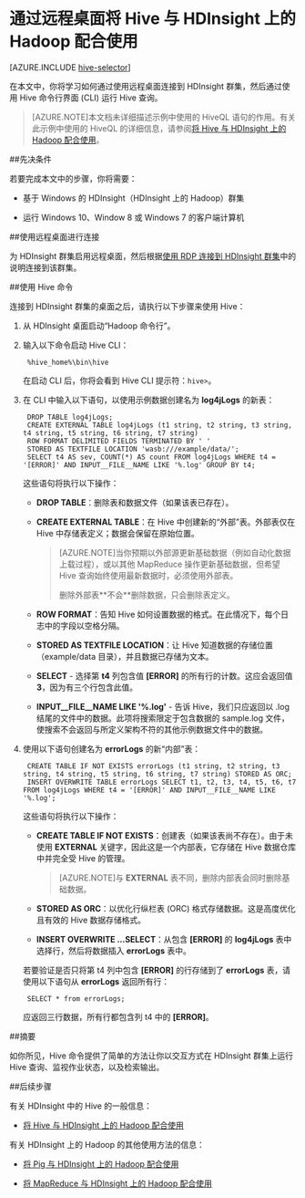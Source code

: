 <properties
   pageTitle="在 HDInsight 中将 Hadoop Hive 与远程桌面配合使用 | Azure"
   description="学习如何通过使用远程桌面连接到 HDInsight 中的 Hadoop 群集，然后通过使用 Hive 命令行界面运行 Hive 查询。"
   services="hdinsight"
   documentationCenter=""
   authors="Blackmist"
   manager="paulettm"
   editor="cgronlun"
   tags="azure-portal"/>

<tags
	ms.service="hdinsight"
	ms.date="02/05/2016"
	wacn.date="03/28/2016"/>

# 通过远程桌面将 Hive 与 HDInsight 上的 Hadoop 配合使用

[AZURE.INCLUDE [hive-selector](../includes/hdinsight-selector-use-hive.md)]

在本文中，你将学习如何通过使用远程桌面连接到 HDInsight 群集，然后通过使用 Hive 命令行界面 (CLI) 运行 Hive 查询。

> [AZURE.NOTE]本文档未详细描述示例中使用的 HiveQL 语句的作用。有关此示例中使用的 HiveQL 的详细信息，请参阅[将 Hive 与 HDInsight 上的 Hadoop 配合使用](/documentation/articles/hdinsight-use-hive)。

##<a id="prereq"></a>先决条件

若要完成本文中的步骤，你将需要：

* 基于 Windows 的 HDInsight（HDInsight 上的 Hadoop）群集

* 运行 Windows 10、Window 8 或 Windows 7 的客户端计算机

##<a id="connect"></a>使用远程桌面进行连接

为 HDInsight 群集启用远程桌面，然后根据[使用 RDP 连接到 HDInsight 群集](/documentation/articles/hdinsight-administer-use-management-portal-v1#rdp)中的说明连接到该群集。

##<a id="hive"></a>使用 Hive 命令

连接到 HDInsight 群集的桌面之后，请执行以下步骤来使用 Hive：

1. 从 HDInsight 桌面启动“Hadoop 命令行”。

2. 输入以下命令启动 Hive CLI：

        %hive_home%\bin\hive

    在启动 CLI 后，你将会看到 Hive CLI 提示符：`hive>`。

3. 在 CLI 中输入以下语句，以使用示例数据创建名为 **log4jLogs** 的新表：

        DROP TABLE log4jLogs;
        CREATE EXTERNAL TABLE log4jLogs (t1 string, t2 string, t3 string, t4 string, t5 string, t6 string, t7 string)
        ROW FORMAT DELIMITED FIELDS TERMINATED BY ' '
        STORED AS TEXTFILE LOCATION 'wasb:///example/data/';
        SELECT t4 AS sev, COUNT(*) AS count FROM log4jLogs WHERE t4 = '[ERROR]' AND INPUT__FILE__NAME LIKE '%.log' GROUP BY t4;

    这些语句将执行以下操作：

    * **DROP TABLE**：删除表和数据文件（如果该表已存在）。

    * **CREATE EXTERNAL TABLE**：在 Hive 中创建新的“外部”表。外部表仅在 Hive 中存储表定义；数据会保留在原始位置。

		> [AZURE.NOTE]当你预期以外部源更新基础数据（例如自动化数据上载过程），或以其他 MapReduce 操作更新基础数据，但希望 Hive 查询始终使用最新数据时，必须使用外部表。
    	> <p>删除外部表**不会**删除数据，只会删除表定义。

	* **ROW FORMAT**：告知 Hive 如何设置数据的格式。在此情况下，每个日志中的字段以空格分隔。

    * **STORED AS TEXTFILE LOCATION**：让 Hive 知道数据的存储位置（example/data 目录），并且数据已存储为文本。

    * **SELECT** - 选择第 **t4** 列包含值 **[ERROR]** 的所有行的计数。这应会返回值 **3**，因为有三个行包含此值。

    * **INPUT\_\_FILE\_\_NAME LIKE '%.log'** - 告诉 Hive，我们只应返回以 .log 结尾的文件中的数据。此项将搜索限定于包含数据的 sample.log 文件，使搜索不会返回与所定义架构不符的其他示例数据文件中的数据。


4. 使用以下语句创建名为 **errorLogs** 的新“内部”表：

        CREATE TABLE IF NOT EXISTS errorLogs (t1 string, t2 string, t3 string, t4 string, t5 string, t6 string, t7 string) STORED AS ORC;
        INSERT OVERWRITE TABLE errorLogs SELECT t1, t2, t3, t4, t5, t6, t7 FROM log4jLogs WHERE t4 = '[ERROR]' AND INPUT__FILE__NAME LIKE '%.log';

    这些语句将执行以下操作：

    * **CREATE TABLE IF NOT EXISTS**：创建表（如果该表尚不存在）。由于未使用 **EXTERNAL** 关键字，因此这是一个内部表，它存储在 Hive 数据仓库中并完全受 Hive 的管理。

		> [AZURE.NOTE]与 **EXTERNAL** 表不同，删除内部表会同时删除基础数据。

    * **STORED AS ORC**：以优化行纵栏表 (ORC) 格式存储数据。这是高度优化且有效的 Hive 数据存储格式。

    * **INSERT OVERWRITE ...SELECT**：从包含 **[ERROR]** 的 **log4jLogs** 表中选择行，然后将数据插入 **errorLogs** 表中。

    若要验证是否只将第 t4 列中包含 **[ERROR]** 的行存储到了 **errorLogs** 表，请使用以下语句从 **errorLogs** 返回所有行：

        SELECT * from errorLogs;

    应返回三行数据，所有行都包含列 t4 中的 **[ERROR]**。

##<a id="summary"></a>摘要

如你所见，Hive 命令提供了简单的方法让你以交互方式在 HDInsight 群集上运行 Hive 查询、监视作业状态，以及检索输出。

##<a id="nextsteps"></a>后续步骤

有关 HDInsight 中的 Hive 的一般信息：

* [将 Hive 与 HDInsight 上的 Hadoop 配合使用](/documentation/articles/hdinsight-use-hive)

有关 HDInsight 上的 Hadoop 的其他使用方法的信息：

* [将 Pig 与 HDInsight 上的 Hadoop 配合使用](/documentation/articles/hdinsight-use-pig)

* [将 MapReduce 与 HDInsight 上的 Hadoop 配合使用](/documentation/articles/hdinsight-use-mapreduce)


[1]: /documentation/articles/hdinsight-hadoop-visual-studio-tools-get-started
[hdinsight-sdk-documentation]: http://msdnstage.redmond.corp.microsoft.com/zh-cn/library/dn479185.aspx

[azure-purchase-options]: /pricing/overview/
[azure-member-offers]: /pricing/member-offers/
[azure-trial]: /pricing/1rmb-trial/

[apache-tez]: http://tez.apache.org
[apache-hive]: http://hive.apache.org/
[apache-log4j]: http://zh.wikipedia.org/wiki/Log4j
[hive-on-tez-wiki]: https://cwiki.apache.org/confluence/display/Hive/Hive+on+Tez
[import-to-excel]: /documentation/articles/hdinsight-connect-excel-power-query/


[hdinsight-use-oozie]: /documentation/articles/hdinsight-use-oozie
[hdinsight-analyze-flight-data]: /documentation/articles/hdinsight-analyze-flight-delay-data
[hdinsight-storage]: /documentation/articles/hdinsight-use-blob-storage
[hdinsight-provision]: /documentation/articles/hdinsight-provision-clusters-v1
[hdinsight-submit-jobs]: /documentation/articles/hdinsight-submit-hadoop-jobs-programmatically
[hdinsight-upload-data]: /documentation/articles/hdinsight-upload-data
[hdinsight-get-started]: /documentation/articles/hdinsight-get-started
[Powershell-install-configure]: /documentation/articles/powershell-install-configure
[powershell-here-strings]: http://technet.microsoft.com/zh-cn/library/ee692792.aspx

[image-hdi-hive-powershell]: ./media/hdinsight-use-hive/HDI.HIVE.PowerShell.png
[img-hdi-hive-powershell-output]: ./media/hdinsight-use-hive/HDI.Hive.PowerShell.Output.png
[image-hdi-hive-architecture]: ./media/hdinsight-use-hive/HDI.Hive.Architecture.png

<!---HONumber=79-->